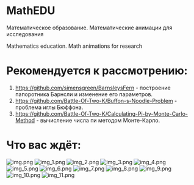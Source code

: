 # MathEDU
Математическое образование. Математические анимации для исследования

Mathematics education. Math animations for research

# Рекомендуется к рассмотрению:
1. https://github.com/simensgreen/BarnsleysFern - построение папоротника Барнсли и изменение его параметров.
2. https://github.com/Battle-Of-Two-K/Buffon-s-Noodle-Problem - проблема иглы Бюффона.
3. https://github.com/Battle-Of-Two-K/Calculating-Pi-by-Monte-Carlo-Method - вычисление числа пи методом Монте-Карло.

# Что вас ждёт:
![img.png](img.png)
![img_1.png](img_1.png)
![img_2.png](img_2.png)
![img_3.png](img_3.png)
![img_4.png](img_4.png)
![img_5.png](img_5.png)
![img_6.png](img_6.png)
![img_7.png](img_7.png)
![img_8.png](img_8.png)
![img_9.png](img_9.png)
![img_10.png](img_10.png)
![img_11.png](img_11.png)

